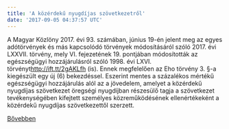 ```yaml
---
title: 'A közérdekű nyugdíjas szövetkezetről'
date: '2017-09-05 04:37:57 UTC'
---
```


A Magyar Közlöny 2017. évi 93. számában, június 19-én jelent meg az egyes adótörvények és más kapcsolódó törvények módosításáról szóló 2017. évi LXXVII. törvény, mely VI. fejezetének 19. pontjában módosították az egészségügyi hozzájárulásról szóló 1998.  évi LXVI.  törvényt<http://ift.tt/2gAKLfh> (is). Ennek megfelelően az Eho törvény 3.  §-a kiegészült egy új (6) bekezdéssel. Eszerint mentes a  százalékos mértékű egészségügyi hozzájárulás alól az  a  jövedelem, amelyet a  közérdekű nyugdíjas szövetkezet öregségi nyugdíjban részesülő tagja a  szövetkezet tevékenységében kifejtett személyes közreműködésének ellenértékeként a közérdekű nyugdíjas szövetkezettől szerzett.


[Bővebben](http://ift.tt/2eFr5tD)
